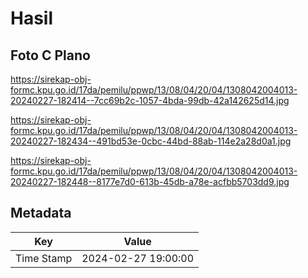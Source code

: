 # Hasil

## Foto C Plano

https://sirekap-obj-formc.kpu.go.id/17da/pemilu/ppwp/13/08/04/20/04/1308042004013-20240227-182414--7cc69b2c-1057-4bda-99db-42a142625d14.jpg

https://sirekap-obj-formc.kpu.go.id/17da/pemilu/ppwp/13/08/04/20/04/1308042004013-20240227-182434--491bd53e-0cbc-44bd-88ab-114e2a28d0a1.jpg

https://sirekap-obj-formc.kpu.go.id/17da/pemilu/ppwp/13/08/04/20/04/1308042004013-20240227-182448--8177e7d0-613b-45db-a78e-acfbb5703dd9.jpg


## Metadata

| Key        | Value               |
| ---------- | ------------------- |
| Time Stamp | 2024-02-27 19:00:00 |



